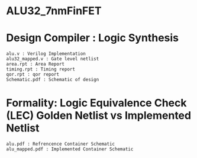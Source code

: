 # ALU32_7nmFinFET

# Design Compiler : Logic Synthesis

    alu.v : Verilog Implementation
    alu32_mapped.v : Gate level netlist
    area.rpt : Area Report
    timing.rpt : Timing report
    qor.rpt : qor report
    Schematic.pdf : Schematic of design

# Formality: Logic Equivalence Check (LEC) Golden Netlist vs Implemented Netlist

    alu.pdf : Refrencence Container Schematic
    alu_mapped.pdf : Implemented Container Schematic
    
   
